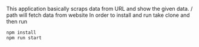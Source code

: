 This application basically scraps data from URL and show the given data.
/ path will fetch data from website
In order to install and run take clone and then run
```
npm install 
npm run start
``` 